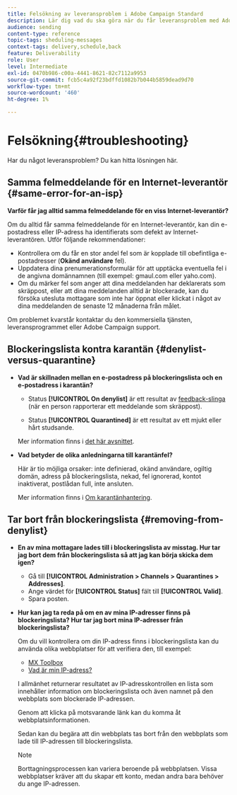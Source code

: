```yaml
---
title: Felsökning av leveransproblem i Adobe Campaign Standard
description: Lär dig vad du ska göra när du får leveransproblem med Adobe Campaign Standard.
audience: sending
content-type: reference
topic-tags: sheduling-messages
context-tags: delivery,schedule,back
feature: Deliverability
role: User
level: Intermediate
exl-id: 0470b986-c00a-4441-8621-82c7112a9953
source-git-commit: fcb5c4a92f23bdffd1082b7b044b5859dead9d70
workflow-type: tm+mt
source-wordcount: '460'
ht-degree: 1%

---
```


# Felsökning{#troubleshooting}

Har du något leveransproblem? Du kan hitta lösningen här.

## Samma felmeddelande för en Internet-leverantör {#same-error-for-an-isp}

**Varför får jag alltid samma felmeddelande för en viss Internet-leverantör?**

Om du alltid får samma felmeddelande för en Internet-leverantör, kan din e-postadress eller IP-adress ha identifierats som defekt av Internet-leverantören. Utför följande rekommendationer:
* Kontrollera om du får en stor andel fel som är kopplade till obefintliga e-postadresser (**Okänd användare** fel).
* Uppdatera dina prenumerationsformulär för att upptäcka eventuella fel i de angivna domännamnen (till exempel: gmaul.com eller yaho.com).
* Om du märker fel som anger att dina meddelanden har deklarerats som skräppost, eller att dina meddelanden alltid är blockerade, kan du försöka utesluta mottagare som inte har öppnat eller klickat i något av dina meddelanden de senaste 12 månaderna från målet.

Om problemet kvarstår kontaktar du den kommersiella tjänsten, leveransprogrammet eller Adobe Campaign support.

## Blockeringslista kontra karantän {#denylist-versus-quarantine}

* **Vad är skillnaden mellan en e-postadress på blockeringslista och en e-postadress i karantän?**

   * Status **[!UICONTROL On denylist]** är ett resultat av [feedback-slinga](https://experienceleague.adobe.com/docs/deliverability-learn/deliverability-best-practice-guide/transition-process/infrastructure.html#feedback-loops) (när en person rapporterar ett meddelande som skräppost).

   * Status **[!UICONTROL Quarantined]** är ett resultat av ett mjukt eller hårt studsande.

  Mer information finns i [det här avsnittet](../../sending/using/understanding-quarantine-management.md#quarantine-vs-denylist).

* **Vad betyder de olika anledningarna till karantänfel?**

  Här är tio möjliga orsaker: inte definierad, okänd användare, ogiltig domän, adress på blockeringslista, nekad, fel ignorerad, kontot inaktiverat, postlådan full, inte ansluten.

  Mer information finns i [Om karantänhantering](../../sending/using/understanding-quarantine-management.md).

## Tar bort från blockeringslista {#removing-from-denylist}

* **En av mina mottagare lades till i blockeringslista av misstag. Hur tar jag bort dem från blockeringslista så att jag kan börja skicka dem igen?**

   * Gå till **[!UICONTROL Administration > Channels > Quarantines > Addresses]**.
   * Ange värdet för **[!UICONTROL Status]** fält till **[!UICONTROL Valid]**.
   * Spara posten.

* **Hur kan jag ta reda på om en av mina IP-adresser finns på blockeringslista? Hur tar jag bort mina IP-adresser från blockeringslista?**

  Om du vill kontrollera om din IP-adress finns i blockeringslista kan du använda olika webbplatser för att verifiera den, till exempel:
   * [MX Toolbox](https://mxtoolbox.com/)
   * [Vad är min IP-adress?](https://whatismyipaddress.com)

  I allmänhet returnerar resultatet av IP-adresskontrollen en lista som innehåller information om blockeringslista och även namnet på den webbplats som blockerade IP-adressen.

  Genom att klicka på motsvarande länk kan du komma åt webbplatsinformationen.

  Sedan kan du begära att din webbplats tas bort från den webbplats som lade till IP-adressen till blockeringslista.

  >[!NOTE]
  >
  >Borttagningsprocessen kan variera beroende på webbplatsen. Vissa webbplatser kräver att du skapar ett konto, medan andra bara behöver du ange IP-adressen.
